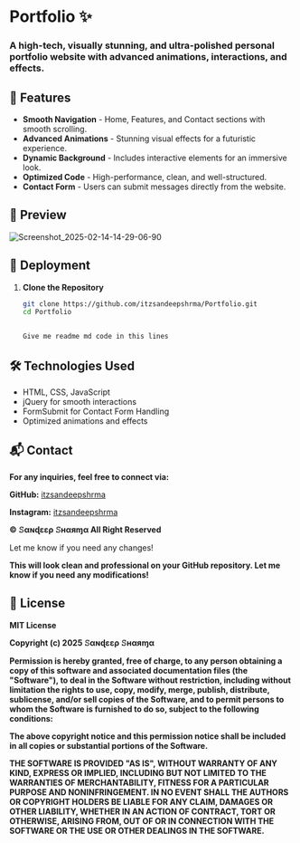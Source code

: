 # Portfolio ✨

### A high-tech, visually stunning, and ultra-polished personal portfolio website with advanced animations, interactions, and effects.

## 🌟 Features
- **Smooth Navigation** - Home, Features, and Contact sections with smooth scrolling.
- **Advanced Animations** - Stunning visual effects for a futuristic experience.
- **Dynamic Background** - Includes interactive elements for an immersive look.
- **Optimized Code** - High-performance, clean, and well-structured.
- **Contact Form** - Users can submit messages directly from the website.

## 📸 Preview
![Screenshot_2025-02-14-14-29-06-90](https://github.com/user-attachments/assets/098623ef-ed3f-4766-bccd-d51c2892fb8a)


## 🚀 Deployment
1. **Clone the Repository**
   ```sh
   git clone https://github.com/itzsandeepshrma/Portfolio.git
   cd Portfolio


   Give me readme md code in this lines

## 🛠️ Technologies Used

- HTML, CSS, JavaScript
- jQuery for smooth interactions
- FormSubmit for Contact Form Handling
- Optimized animations and effects


## 📬 Contact

**For any inquiries, feel free to connect via:**

**GitHub:** [itzsandeepshrma](https://github.com/itzsandeepshrma)

**Instagram:** [itzsandeepshrma](https://instagram.com/itz_sandeep_shrma)

**© 𝚂αɴɖεερ 𝚂ʜαяɱα All Right Reserved**

Let me know if you need any changes!

**This will look clean and professional on your GitHub repository. Let me know if you need any modifications!**

## 📝 License

**MIT License**

**Copyright (c) 2025 𝚂αɴɖεερ 𝚂ʜαяɱα**

**Permission is hereby granted, free of charge, to any person obtaining a copy
of this software and associated documentation files (the "Software"), to deal
in the Software without restriction, including without limitation the rights
to use, copy, modify, merge, publish, distribute, sublicense, and/or sell
copies of the Software, and to permit persons to whom the Software is
furnished to do so, subject to the following conditions:**

**The above copyright notice and this permission notice shall be included in all
copies or substantial portions of the Software.**

**THE SOFTWARE IS PROVIDED "AS IS", WITHOUT WARRANTY OF ANY KIND, EXPRESS OR
IMPLIED, INCLUDING BUT NOT LIMITED TO THE WARRANTIES OF MERCHANTABILITY,
FITNESS FOR A PARTICULAR PURPOSE AND NONINFRINGEMENT. IN NO EVENT SHALL THE
AUTHORS OR COPYRIGHT HOLDERS BE LIABLE FOR ANY CLAIM, DAMAGES OR OTHER
LIABILITY, WHETHER IN AN ACTION OF CONTRACT, TORT OR OTHERWISE, ARISING FROM,
OUT OF OR IN CONNECTION WITH THE SOFTWARE OR THE USE OR OTHER DEALINGS IN THE
SOFTWARE.**

